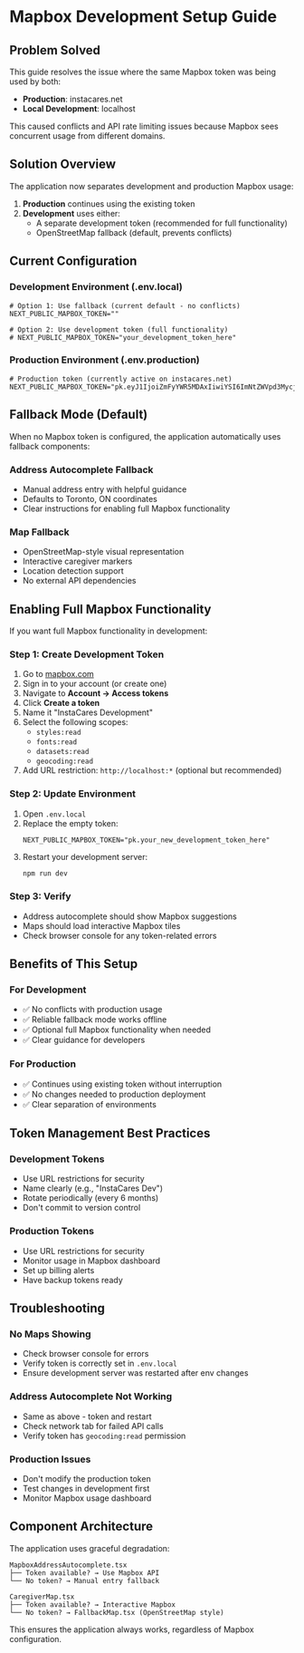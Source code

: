 # Mapbox Development Setup Guide

## Problem Solved

This guide resolves the issue where the same Mapbox token was being used by both:
- **Production**: instacares.net 
- **Local Development**: localhost

This caused conflicts and API rate limiting issues because Mapbox sees concurrent usage from different domains.

## Solution Overview

The application now separates development and production Mapbox usage:

1. **Production** continues using the existing token
2. **Development** uses either:
   - A separate development token (recommended for full functionality)
   - OpenStreetMap fallback (default, prevents conflicts)

## Current Configuration

### Development Environment (.env.local)
```env
# Option 1: Use fallback (current default - no conflicts)
NEXT_PUBLIC_MAPBOX_TOKEN=""

# Option 2: Use development token (full functionality)
# NEXT_PUBLIC_MAPBOX_TOKEN="your_development_token_here"
```

### Production Environment (.env.production)
```env
# Production token (currently active on instacares.net)
NEXT_PUBLIC_MAPBOX_TOKEN="pk.eyJ1IjoiZmFyYWR5MDAxIiwiYSI6ImNtZWVpd3MycjBqMTYybXByNTAweTBsenUifQ.7GvBthq5x1TY3O_di67zJQ"
```

## Fallback Mode (Default)

When no Mapbox token is configured, the application automatically uses fallback components:

### Address Autocomplete Fallback
- Manual address entry with helpful guidance
- Defaults to Toronto, ON coordinates
- Clear instructions for enabling full Mapbox functionality

### Map Fallback 
- OpenStreetMap-style visual representation
- Interactive caregiver markers
- Location detection support
- No external API dependencies

## Enabling Full Mapbox Functionality

If you want full Mapbox functionality in development:

### Step 1: Create Development Token
1. Go to [mapbox.com](https://www.mapbox.com/)
2. Sign in to your account (or create one)
3. Navigate to **Account → Access tokens**
4. Click **Create a token**
5. Name it "InstaCares Development"
6. Select the following scopes:
   - `styles:read`
   - `fonts:read`  
   - `datasets:read`
   - `geocoding:read`
7. Add URL restriction: `http://localhost:*` (optional but recommended)

### Step 2: Update Environment
1. Open `.env.local`
2. Replace the empty token:
   ```env
   NEXT_PUBLIC_MAPBOX_TOKEN="pk.your_new_development_token_here"
   ```
3. Restart your development server:
   ```bash
   npm run dev
   ```

### Step 3: Verify
- Address autocomplete should show Mapbox suggestions
- Maps should load interactive Mapbox tiles
- Check browser console for any token-related errors

## Benefits of This Setup

### For Development
- ✅ No conflicts with production usage
- ✅ Reliable fallback mode works offline
- ✅ Optional full Mapbox functionality when needed
- ✅ Clear guidance for developers

### For Production
- ✅ Continues using existing token without interruption
- ✅ No changes needed to production deployment
- ✅ Clear separation of environments

## Token Management Best Practices

### Development Tokens
- Use URL restrictions for security
- Name clearly (e.g., "InstaCares Dev")
- Rotate periodically (every 6 months)
- Don't commit to version control

### Production Tokens  
- Use URL restrictions for security
- Monitor usage in Mapbox dashboard
- Set up billing alerts
- Have backup tokens ready

## Troubleshooting

### No Maps Showing
- Check browser console for errors
- Verify token is correctly set in `.env.local`
- Ensure development server was restarted after env changes

### Address Autocomplete Not Working
- Same as above - token and restart
- Check network tab for failed API calls
- Verify token has `geocoding:read` permission

### Production Issues
- Don't modify the production token
- Test changes in development first
- Monitor Mapbox usage dashboard

## Component Architecture

The application uses graceful degradation:

```
MapboxAddressAutocomplete.tsx
├── Token available? → Use Mapbox API
└── No token? → Manual entry fallback

CaregiverMap.tsx  
├── Token available? → Interactive Mapbox
└── No token? → FallbackMap.tsx (OpenStreetMap style)
```

This ensures the application always works, regardless of Mapbox configuration.